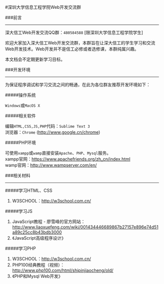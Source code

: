 #深圳大学信息工程学院Web开发交流群

###前言
***

深大信工Web开发交流QQ群：`480584588` [限深圳大学信息工程学院学生]

欢迎大家加入深大信工Web开发交流群，本群旨在让深大信工的学生学习和交流Web开发技术。Web开发并不是信工必修或者选修课，本群纯属兴趣。

本文档会不定期更新学习目标。

###开发环境
***

为保证程序调试和学习交流之间的畅通，在此为各位群友推荐开发环境如下：

#####操作系统

`Windows`或`MacOS X`

#####相关软件

编辑`HTML,CSS,JS,PHP`代码：`Sublime Text 3` <br/>
浏览器：`Chrome` (<http://www.google.cn/chrome>)

#####PHP环境

可使用`xampp`或`wamp`直接安装`Apache`、`PHP`、`Mysql`服务。<br/>
xampp官网：<https://www.apachefriends.org/zh_cn/index.html><br/>
wamp官网：<http://www.wampserver.com/en/>

###相关材料
***

#####学习HTML、CSS
1. W3SCHOOL：<http://w3school.com.cn/>

#####学习JS
1. JavaScript教程 - 廖雪峰的官方网站：<http://www.liaoxuefeng.com/wiki/001434446689867b27157e896e74d51a89c25cc8b43bdb3000><br/>
2. 《JavaScript高级程序设计》

#####学习PHP
1. W3SCHOOL：<http://w3school.com.cn/><br/>
2. PHP100经典教程（视频）：<http://www.php100.com/html/shipinjiaocheng/old/><br/>
3. 《PHP和Mysql Web开发》
